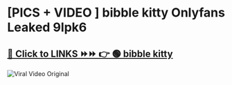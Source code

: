 
 # [PICS + VIDEO ] bibble kitty Onlyfans Leaked 9lpk6

## <h2><a href="https://clipsfans.com/bibble_kitty&ref=git">🔗 Click to LINKS ⏩⏩ 👉 🟢 bibble kitty </a></h2>

<a href="https://clipsfans.com/bibble_kitty&ref=git" rel="nofollow" data-target="animated-image.originalLink"><img src="https://i.ibb.co.com/xMMVF88/686577567.gif" alt="Viral Video Original" style="max-width: 100%; display: inline-block;" data-target="animated-image.originalImage"></a>


